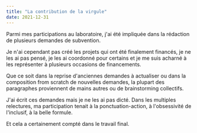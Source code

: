 ```yaml
--- 
title: "La contribution de la virgule"
date: 2021-12-31
---
```


Parmi mes participations au laboratoire, j'ai été impliquée dans la rédaction de plusieurs demandes de subvention. 

Je n'ai cependant pas créé les projets qui ont été finalement financés, je ne les ai pas pensé, je les ai coordonné pour certains et je me suis acharné à les représenter à plusieurs occasions de financements. 

Que ce soit dans la reprise d'anciennes demandes à actualiser ou dans la composition from scratch de nouvelles demandes, la plupart des paragraphes proviennent de mains autres ou de brainstorming collectifs. 

J'ai écrit ces demandes mais je ne les ai pas dicté. 
Dans les multiples relectures, ma participation tenait à la ponctuation-action, à l'obsessivité de l'inclusif, à la belle formule. 

Et cela a certainement compté dans le travail final. 